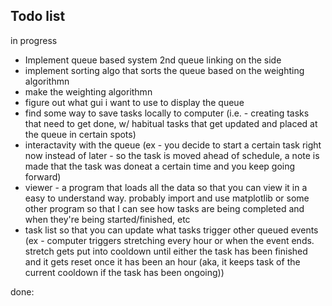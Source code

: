 ## Todo list

in progress
- Implement queue based system 2nd queue linking on the side
- implement sorting algo that sorts the queue based on the weighting algorithmn
- make the weighting algorithmn
- figure out what gui i want to use to display the queue
- find some way to save tasks locally to computer (i.e. - creating tasks that need to get done, w/ habitual tasks that get updated and placed at the queue in certain spots)
- interactavity with the queue (ex - you decide to start a certain task right now instead of later - so the task is moved ahead of schedule, a note is made that the task was doneat a certain time and you keep going forward)
- viewer - a program that loads all the data so that you can view it in a easy to understand way. probably import and use matplotlib or some other program so that I can see how tasks are being completed and when they're being started/finished, etc
- task list so that you can update what tasks trigger other queued events (ex - computer triggers stretching every hour or when the event ends. stretch gets put into cooldown until either the task has been finished and it gets reset once it has been an hour (aka, it keeps task of the current cooldown if the task has been ongoing))

done:

